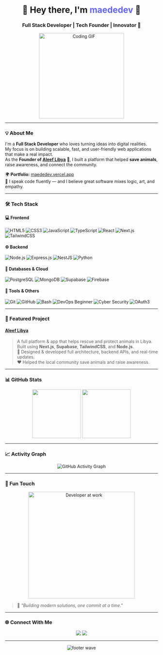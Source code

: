 <!-- Profile Header -->
<h1 align="center">👋 Hey there, I'm <span style="color:#6366f1;">maededev</span> 🧠</h1>
<h3 align="center">Full Stack Developer | Tech Founder | Innovator 🚀</h3>

<p align="center">
  <img src="https://media.giphy.com/media/L8K62iTDkzGX6/giphy.gif" width="280" alt="Coding GIF"/>
</p>

---

### 💡 About Me  

I'm a **Full Stack Developer** who loves turning ideas into digital realities.  
My focus is on building scalable, fast, and user-friendly web applications that make a real impact.  
As the **Founder of [Aleef Libya](https://aleeflibya.vercel.app)** 🐾, I built a platform that helped **save animals**, raise awareness, and connect the community.  

🌍 **Portfolio:** [maededev.vercel.app](https://maededev.vercel.app)  
💬 I speak code fluently — and I believe great software mixes logic, art, and empathy.  

---

### 🛠️ Tech Stack

#### 💻 Frontend  
![HTML5](https://img.shields.io/badge/-HTML5-E34F26?style=for-the-badge&logo=html5&logoColor=white)
![CSS3](https://img.shields.io/badge/-CSS3-1572B6?style=for-the-badge&logo=css3)
![JavaScript](https://img.shields.io/badge/-JavaScript-F7DF1E?style=for-the-badge&logo=javascript&logoColor=black)
![TypeScript](https://img.shields.io/badge/-TypeScript-3178C6?style=for-the-badge&logo=typescript&logoColor=white)
![React](https://img.shields.io/badge/-React-61DAFB?style=for-the-badge&logo=react&logoColor=black)
![Next.js](https://img.shields.io/badge/-Next.js-000000?style=for-the-badge&logo=nextdotjs)
![TailwindCSS](https://img.shields.io/badge/-TailwindCSS-38B2AC?style=for-the-badge&logo=tailwind-css&logoColor=white)

#### ⚙️ Backend  
![Node.js](https://img.shields.io/badge/-Node.js-43853D?style=for-the-badge&logo=node-dot-js&logoColor=white)
![Express.js](https://img.shields.io/badge/-Express.js-000000?style=for-the-badge&logo=express&logoColor=white)
![NestJS](https://img.shields.io/badge/-NestJS-E0234E?style=for-the-badge&logo=nestjs&logoColor=white)
![Python](https://img.shields.io/badge/-Python-3776AB?style=for-the-badge&logo=python&logoColor=white)

#### 🧩 Databases & Cloud  
![PostgreSQL](https://img.shields.io/badge/-PostgreSQL-336791?style=for-the-badge&logo=postgresql&logoColor=white)
![MongoDB](https://img.shields.io/badge/-MongoDB-47A248?style=for-the-badge&logo=mongodb&logoColor=white)
![Supabase](https://img.shields.io/badge/-Supabase-3ECF8E?style=for-the-badge&logo=supabase&logoColor=white)
![Firebase](https://img.shields.io/badge/-Firebase-FFCA28?style=for-the-badge&logo=firebase&logoColor=black)

#### 🧰 Tools & Others  
![Git](https://img.shields.io/badge/-Git-F05032?style=for-the-badge&logo=git&logoColor=white)
![GitHub](https://img.shields.io/badge/-GitHub-181717?style=for-the-badge&logo=github)
![Bash](https://img.shields.io/badge/-Bash_Scripting-4EAA25?style=for-the-badge&logo=gnubash&logoColor=white)
![DevOps Beginner](https://img.shields.io/badge/-DevOps_Beginner-0A66C2?style=for-the-badge&logo=azuredevops&logoColor=white)
![Cyber Security](https://img.shields.io/badge/-CyberSecurity-2D2E83?style=for-the-badge&logo=hackaday&logoColor=white)
![OAuth3](https://img.shields.io/badge/-OAuth3-EB5424?style=for-the-badge)

---

### 🐾 Featured Project  

#### [Aleef Libya](https://aleeflibya.vercel.app)
> A full platform & app that helps rescue and protect animals in Libya.  
> Built using **Next.js**, **Supabase**, **TailwindCSS**, and **Node.js**.  
> 🧠 Designed & developed full architecture, backend APIs, and real-time updates.  
> ❤️ Helped the local community save animals and raise awareness.

---

### 📊 GitHub Stats  

<p align="center">
  <img src="https://github-readme-stats.vercel.app/api?username=isitmaede&show_icons=true&theme=tokyonight&hide_border=true&border_radius=20" height="160"/>
  <img src="https://github-readme-stats.vercel.app/api/top-langs/?username=isitmaede&layout=compact&theme=tokyonight&hide_border=true&border_radius=20" height="160"/>
</p>

---

### 📈 Activity Graph  

<p align="center">
  <img src="https://github-readme-activity-graph.vercel.app/graph?username=isitmaede&theme=tokyo-night&hide_border=true&radius=16" alt="GitHub Activity Graph" />
</p>

---

### 🧩 Fun Touch  

<p align="center">
  <img src="https://media.giphy.com/media/qgQUggAC3Pfv687qPC/giphy.gif" width="350" alt="Developer at work" />
</p>

> 🧠 _"Building modern solutions, one commit at a time."_  

---

### 🌐 Connect With Me  

<p align="center">
  <a href="https://maededev.vercel.app"><img src="https://img.shields.io/badge/🌐_Portfolio-maededev.vercel.app-blue?style=for-the-badge"></a>
  <a href="https://github.com/maededev"><img src="https://img.shields.io/badge/-GitHub-black?style=for-the-badge&logo=github"></a>
</p>

---

<p align="center">
  <img src="https://capsule-render.vercel.app/api?type=waving&height=100&color=0:6366f1,100:a855f7&section=footer" alt="footer wave"/>
</p>
